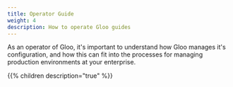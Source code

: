 ```yaml
---
title: Operator Guide
weight: 4
description: How to operate Gloo guides
---
```


As an operator of Gloo, it's important to understand how Gloo manages it's configuration, and how this can fit into
the processes for managing production environments at your enterprise.

{{% children description="true" %}}
